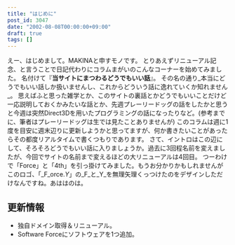 ```yaml
---
title: "はじめに"
post_id: 3047
date: "2002-08-08T00:00:00+09:00"
draft: true
tags: []
---
```



えー、はじめまして。MAKINAと申すモノです。 とりあえずリニューアル記念、と言うことで日記代わりにコラムまがいのこんなコーナーを始めてみました。 名付けて『**当サイトにまつわるどうでもいい話**』。 その名の通り_本当にどうでもいい話しか扱いませんし、これからどういう話に逸れていくか知れません_。  思えばふと思った雑学とか、このサイトの裏話とかどうでもいいことだけど一応説明しておくかみたいな話とか、先週プレーリードッグの話をしたかと思うと今週は突然Direct3Dを用いたプログラミングの話になったりなど。(参考までに、筆者はプレーリードッグは生では見たことありませんが) このコラムは週に1度を目安に週末辺りに更新しようかと思ってますが、何か書きたいことがあったらその都度リアルタイムで書くつもりであります。 さて、イントロはこの辺にして、そろそろどうでもいい話に入りましょうか。過去に3回程名前を変えましたが、今回でサイトの名前まで変えるほどの大リニューアルは4回目。 つーわけで「Force」と「4th」を引っ掛けてみました。もうお分かりかもしれませんがこのロゴ、「_F_orce._Y_」の_F_と_Y_を無理矢理くっつけたのをデザインしただけなんですね。あははのは。
## 更新情報


  * 独自ドメイン取得＆リニューアル。
  * Software Forceにソフトウェアを1つ追加。
